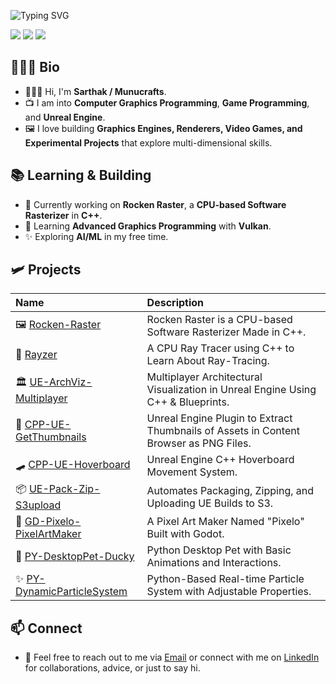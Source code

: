 ![Typing SVG](https://readme-typing-svg.demolab.com?font=Roboto&size=50&duration=3000&pause=1000&color=fff000&vCenter=true&width=800&lines=Hi,+I'm+Sarthak.;Hi,+I'm+Munucrafts.)

<p align="left"> 
  <img src="https://img.shields.io/badge/Graphics%20Programmer-0366d6?style=flat&logoColor=white"/> 
  <img src="https://img.shields.io/badge/Game%20Programmer-22863a?style=flat&logoColor=white"/> 
  <img src="https://img.shields.io/badge/Unreal%20Engine%20Developer-6f42c1?style=flat&logoColor=white"/> 
</p>

## 🧔🏻‍♂️ Bio

- 🙋🏻‍♂️ Hi, I'm **Sarthak / Munucrafts**.
- 📺 I am into **Computer Graphics Programming**, **Game Programming**, and **Unreal Engine**.  
- 🖼️ I love building **Graphics Engines, Renderers, Video Games, and Experimental Projects** that explore multi-dimensional skills.

## 📚 Learning & Building

- 🤖 Currently working on **Rocken Raster**, a **CPU-based Software Rasterizer** in **C++**.
- 🌱 Learning **Advanced Graphics Programming** with **Vulkan**.
- ✨ Exploring **AI/ML** in my free time.

## 🛩️ Projects

|Name|Description|
|:------------- |:-------------|
| 🖼️ [Rocken-Raster](https://github.com/munucrafts/Rocken-Raster) | Rocken Raster is a CPU-based Software Rasterizer Made in C++. |
| 🔦 [Rayzer](https://github.com/munucrafts/Rayzer) | A CPU Ray Tracer using C++ to Learn About Ray-Tracing. |
| 🏛️ [UE-ArchViz-Multiplayer](https://github.com/munucrafts/UE-ArchViz-Multiplayer) | Multiplayer Architectural Visualization in Unreal Engine Using C++ & Blueprints. |
| 📸 [CPP-UE-GetThumbnails](https://github.com/munucrafts/CPP-UE-GetThumbnails) | Unreal Engine Plugin to Extract Thumbnails of Assets in Content Browser as PNG Files. |
| 🛹 [CPP-UE-Hoverboard](https://github.com/munucrafts/CPP-UE-Hoverboard) | Unreal Engine C++ Hoverboard Movement System. |
| 📦 [UE-Pack-Zip-S3upload](https://github.com/munucrafts/UE-Pack-Zip-S3upload) | Automates Packaging, Zipping, and Uploading UE Builds to S3. |
| 🎨 [GD-Pixelo-PixelArtMaker](https://github.com/munucrafts/GD-Pixelo-PixelArtMaker) | A Pixel Art Maker Named "Pixelo" Built with Godot. |
| 🐤 [PY-DesktopPet-Ducky](https://github.com/munucrafts/PY-DesktopPet-Ducky) | Python Desktop Pet with Basic Animations and Interactions. |
| ✨ [PY-DynamicParticleSystem](https://github.com/munucrafts/PY-DynamicParticleSystem) | Python-Based Real-time Particle System with Adjustable Properties. |

## 📫 Connect

- 📮 Feel free to reach out to me via [Email](mailto:sarthakmishra520@gamil.com) or connect with me on [LinkedIn](https://www.linkedin.com/in/munucrafts/) for collaborations, advice, or just to say hi.
